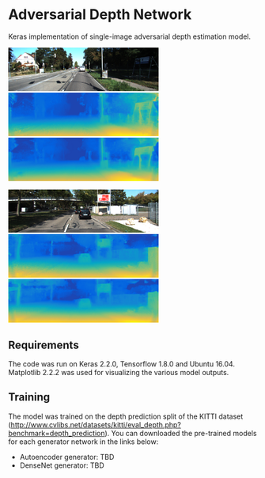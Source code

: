 # Adversarial Depth Network

Keras implementation of single-image adversarial depth estimation model.

<img src="results/result1_input.png" width="304"/> <img src="results/result1_autoenc.png" width="304"/> <img src="results/result1_dense.png" width="304"/>

<img src="results/result2_input.png" width="304"/> <img src="results/result2_autoenc.png" width="304"/> <img src="results/result2_dense.png" width="304"/>

## Requirements
The code was run on Keras 2.2.0, Tensorflow 1.8.0 and Ubuntu 16.04. Matplotlib 2.2.2 was used for visualizing the various model outputs.

## Training
The model was trained on the depth prediction split of the KITTI dataset (http://www.cvlibs.net/datasets/kitti/eval_depth.php?benchmark=depth_prediction). You can downloaded the pre-trained models for each generator network in the links below:
* Autoencoder generator: TBD
* DenseNet generator: TBD


